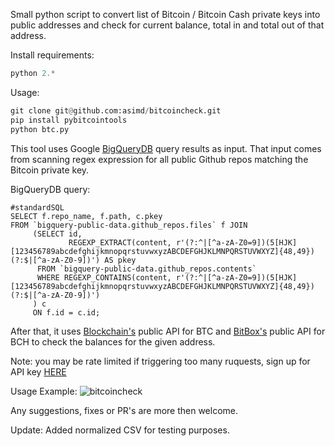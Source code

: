 Small python script to convert list of Bitcoin / Bitcoin Cash private keys into public addresses and check for current balance, total in and total out of that address. 

Install requirements: 

```python
python 2.*
```

Usage:
```python
git clone git@github.com:asimd/bitcoincheck.git
pip install pybitcointools
python btc.py
```

This tool uses Google [BigQueryDB](https://cloud.google.com/bigquery/) query results as input. 
That input comes from scanning regex expression for all public Github repos matching the Bitcoin private key.

BigQueryDB query:
``` 
#standardSQL
SELECT f.repo_name, f.path, c.pkey
FROM `bigquery-public-data.github_repos.files` f JOIN
     (SELECT id,
             REGEXP_EXTRACT(content, r'(?:^|[^a-zA-Z0=9])(5[HJK][123456789abcdefghijkmnopqrstuvwxyzABCDEFGHJKLMNPQRSTUVWXYZ]{48,49})(?:$|[^a-zA-Z0-9])') AS pkey
      FROM `bigquery-public-data.github_repos.contents`
      WHERE REGEXP_CONTAINS(content, r'(?:^|[^a-zA-Z0=9])(5[HJK][123456789abcdefghijkmnopqrstuvwxyzABCDEFGHJKLMNPQRSTUVWXYZ]{48,49})(?:$|[^a-zA-Z0-9])')
     ) c
     ON f.id = c.id;

```



After that, it uses [Blockchain's](http://blockchain.com) public API for BTC and [BitBox's](https://rest.bitbox.earth) public API for BCH to check the balances for the given address.

Note: you may be rate limited if triggering too many ruquests, sign up for API key [HERE](https://api.blockchain.info/customer/signup) 


Usage Example:
![bitcoincheck](https://i.imgur.com/4hb1CRX.png)


Any suggestions, fixes or PR's are more then welcome.


Update: Added normalized CSV for testing purposes.
